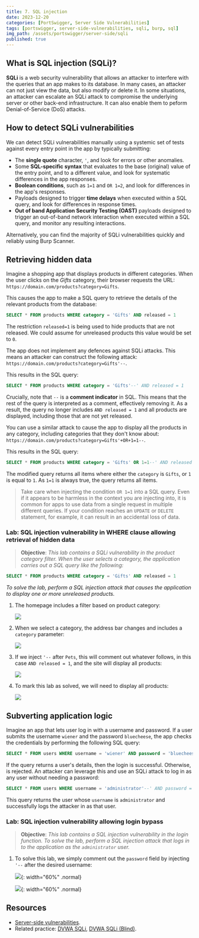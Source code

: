 ```yaml
---
title: 7. SQL injection
date: 2023-12-20
categories: [PortSwigger, Server Side Vulnerabilities]
tags: [portswigger, server-side-vulnerabilities, sqli, burp, sql]
img_path: /assets/portswigger/server-side/sqli
published: true
---
```


## What is SQL injection (SQLi)?

**SQLi** is a web security vulnerability that allows an attacker to interfere with the queries that an app makes to its database. In many cases, an attacker can not just view the data, but also modify or delete it. In some situations, an attacker can escalate an SQLi attack to compromise the underlying server or other back-end infrastructure. It can also enable them to peform Denial-of-Service (DoS) attacks.

## How to detect SQLi vulnerabilities

We can detect SQLi vulnerabilities manually using a systemic set of tests against every entry point in the app by typically submitting:
- The **single quote** character, `'`, and look for errors or other anomalies.
- Some **SQL-specific syntax** that evaluates to the base (original) value of the entry point, and to a different value, and look for systematic differences in the app responses.
- **Boolean conditions**, such as `1=1` and `OR 1=2`, and look for differences in the app's responses.
- Payloads designed to trigger **time delays** when executed within a SQL query, and look for differences in response times.
- **Out of band Application Security Testing (OAST)** payloads designed to trigger an out-of-band network interaction when executed within a SQL query, and monitor any resulting interactions.

Alternatively, you can find the majority of SQLi vulnerabilities quickly and reliably using Burp Scanner.

## Retrieving hidden data

Imagine a shopping app that displays products in different categories. When the user clicks on the *Gifts* category, their browser requests the URL: `https://domain.com/products?category=Gifts`.

This causes the app to make a SQL query to retrieve the details of the relevant products from the database:

```sql
SELECT * FROM products WHERE category = 'Gifts' AND released = 1
```

The restriction `released=1` is being used to hide products that are not released. We could assume for unreleased products this value would be set to `0`.

The app does not implement any defences against SQLi attacks. This means an attacker can construct the following attack: `https://domain.com/products?category=Gifts'--`.

This results in the SQL query:

```sql
SELECT * FROM products WHERE category = 'Gifts'--' AND released = 1
```

Crucially, note that `--` is a **comment indicator** in SQL. This means that the rest of the query is interpreted as a comment, effectively removing it. As a result, the query no longer includes `AND released = 1` and all products are displayed, including those that are not yet released.

You can use a similar attack to cause the app to display all the products in any category, including categories that they don't know about: `https://domain.com/products?category=Gifts'+OR+1=1--`.

This results in the SQL query:

```sql
SELECT * FROM products WHERE category = 'Gifts' OR 1=1--' AND released = 1
```

The modified query returns all items where either the `category` is `Gifts`, or `1` is equal to `1`. As `1=1` is always true, the query returns all items.

> Take care when injecting the condition `OR 1=1` into a SQL query. Even if it appears to be harmless in the context you are injecting into, it is common for apps to use data from a single request in multiple different queries. If your condition reaches an `UPDATE` or `DELETE` statement, for example, it can result in an accidental loss of data.

### Lab: SQL injection vulnerability in WHERE clause allowing retrieval of hidden data

> **Objective**: _This lab contains a SQLi vulnerability in the product category filter. When the user selects a category, the application carries out a SQL query like the following:_

```sql
SELECT * FROM products WHERE category = 'Gifts' AND released = 1
```

_To solve the lab, perform a SQL injection attack that causes the application to display one or more unreleased products._

1. The homepage includes a filter based on product category:

    ![](lab1_home.png)

2. When we select a category, the address bar changes and includes a `category` parameter:

    ![](lab1_pets_category.png)

3. If we inject `'--` after `Pets`, this will comment out whatever follows, in this case `AND released = 1`, and the site will display all products:

    ![](lab1_sqli.png)

4. To mark this lab as solved, we will need to display all products:

    ![](lab1_solved.png)

## Subverting application logic

Imagine an app that lets user log in with a username and password. If a user submits the username `wiener` and the password `bluecheese`, the app checks the credentials by performing the following SQL query:

```sql
SELECT * FROM users WHERE username = 'wiener' AND password = 'bluecheese'
```

If the query returns a user's details, then the login is successful. Otherwise, is rejected. An attacker can leverage this and use an SQLi attack to log in as any user without needing a password:

```sql
SELECT * FROM users WHERE username = 'administrator'--' AND password = ''
```

This query returns the user whose `username` is `administrator` and successfully logs the attacker in as that user.

### Lab: SQL injection vulnerability allowing login bypass

> **Objective**: _This lab contains a SQL injection vulnerability in the login function. To solve the lab, perform a SQL injection attack that logs in to the application as the `administrator` user._

1. To solve this lab, we simply comment out the `password` field by injecting `'--` after the desired username:

    ![](lab2_login.png){: width="60%" .normal}

    ![](lab2_solved.png){: width="60%" .normal}

## Resources

- [Server-side vulnerabilities](https://portswigger.net/web-security/learning-paths/server-side-vulnerabilities-apprentice).
- Related practice: [DVWA SQLi](https://cspanias.github.io/posts/DVWA-SQL-Injection/), [DVWA SQLi (Blind)](https://cspanias.github.io/posts/DVWA-SQL-Injection-(Blind)/).